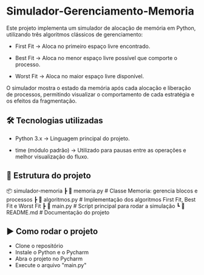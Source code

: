 # Simulador-Gerenciamento-Memoria

Este projeto implementa um simulador de alocação de memória em Python, utilizando três algoritmos clássicos de gerenciamento:

- First Fit → Aloca no primeiro espaço livre encontrado.

- Best Fit → Aloca no menor espaço livre possível que comporte o processo.

- Worst Fit → Aloca no maior espaço livre disponível.

O simulador mostra o estado da memória após cada alocação e liberação de processos, permitindo visualizar o comportamento de cada estratégia e os efeitos da fragmentação.

## 🛠️ Tecnologias utilizadas

- Python 3.x → Linguagem principal do projeto.

- time (módulo padrão) → Utilizado para pausas entre as operações e melhor visualização do fluxo.

## 📂 Estrutura do projeto
📦 simulador-memoria
 ┣ 📜 memoria.py          # Classe Memoria: gerencia blocos e processos
 ┣ 📜 algoritmos.py       # Implementação dos algoritmos First Fit, Best Fit e Worst Fit
 ┣ 📜 main.py             # Script principal para rodar a simulação
 ┗ 📜 README.md           # Documentação do projeto
 
## ▶️ Como rodar o projeto

- Clone o repositório
- Instale o Python e o Pycharm
- Abra o projeto no Pycharm
- Execute o arquivo "main.py"
